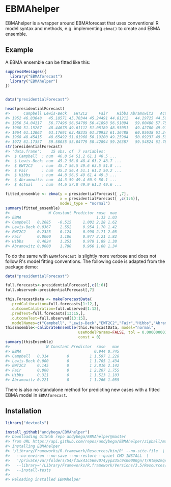 <!-- README.md is generated from README.Rmd. Please edit that file -->
EBMAhelper
==========

EBMAhelper is a wrapper around EBMAforecast that uses conventional R model syntax and methods, e.g. implementing `ebma()` to create and EBMA ensemble.

Example
-------

A EBMA ensemble can be fitted like this:

``` r
suppressMessages({
  library("EBMAforecast")
  library("EBMAhelper")
})


data("presidentialForecast")

head(presidentialForecast)
#>      Campbell Lewis-Beck   EWT2C2     Fair    Hibbs Abramowitz   Actual
#> 1952 46.83648   45.18571 45.70344 45.24491 44.81212   44.29725 44.59477
#> 1956 54.04117   56.77496 56.54709 56.41898 56.51094   59.00480 57.75380
#> 1960 51.15267   48.44678 49.61112 51.08189 48.95051   49.42700 49.91609
#> 1964 61.12062   63.17691 63.48235 61.20933 61.36488   60.85638 61.34263
#> 1968 48.45415   48.65492 51.81968 50.19200 49.25904   50.09237 49.59511
#> 1972 61.17357   59.58035 55.04779 58.42894 59.26387   59.54824 61.78800
str(presidentialForecast)
#> 'data.frame':    15 obs. of  7 variables:
#>  $ Campbell  : num  46.8 54 51.2 61.1 48.5 ...
#>  $ Lewis-Beck: num  45.2 56.8 48.4 63.2 48.7 ...
#>  $ EWT2C2    : num  45.7 56.5 49.6 63.5 51.8 ...
#>  $ Fair      : num  45.2 56.4 51.1 61.2 50.2 ...
#>  $ Hibbs     : num  44.8 56.5 49 61.4 49.3 ...
#>  $ Abramowitz: num  44.3 59 49.4 60.9 50.1 ...
#>  $ Actual    : num  44.6 57.8 49.9 61.3 49.6 ...

fitted_ensemble <- ebma(y = presidentialForecast[ ,7],
                        x = presidentialForecast[ ,c(1:6)],
                        model_type = "normal")
summary(fitted_ensemble)
#>                 W Constant Predictor rmse  mae
#> EBMA                                 1.33 1.03
#> Campbell   0.2685   -0.515     1.001 2.28 1.62
#> Lewis-Beck 0.0367    2.552     0.954 1.70 1.42
#> EWT2C2     0.2325    0.124     0.998 2.71 2.05
#> Fair       0.0000    1.106     0.977 2.21 1.82
#> Hibbs      0.4624    1.253     0.978 1.89 1.38
#> Abramowitz 0.0000    1.780     0.966 1.60 1.34
```

To do the same with `EBMAforecast` is slightly more verbose and does not follow R's model fitting conventions. The following code is adapted from the package demo:

``` r
data("presidentialForecast")

full.forecasts<-presidentialForecast[,c(1:6)]
full.observed<-presidentialForecast[,7]

this.ForecastData <- makeForecastData(
  .predCalibration=full.forecasts[1:12,],
  .outcomeCalibration=full.observed[1:12],
  .predTest=full.forecasts[13:15,], 
  .outcomeTest=full.observed[13:15], 
  .modelNames=c("Campbell", "Lewis-Beck","EWT2C2","Fair","Hibbs","Abramowitz"))
thisEnsemble<-calibrateEnsemble(this.ForecastData, model="normal", 
                                useModelParams=FALSE, tol = 0.000000001,
                                const = 0)
summary(thisEnsemble)
#>                W Constant Predictor  rmse   mae
#> EBMA                                0.944 0.745
#> Campbell   0.314        0         1 1.597 1.228
#> Lewis-Beck 0.000        0         1 1.705 1.434
#> EWT2C2     0.145        0         1 2.816 2.142
#> Fair       0.000        0         1 2.207 1.755
#> Hibbs      0.321        0         1 1.523 1.103
#> Abramowitz 0.221        0         1 1.266 1.055
```

There is also no standalone method for predicting new cases with a fitted EBMA model in `EBMAforecast`.

Installation
------------

``` r
library("devtools")

install_github("andybega/EBMAhelper")
#> Downloading GitHub repo andybega/EBMAhelper@master
#> from URL https://api.github.com/repos/andybega/EBMAhelper/zipball/master
#> Installing EBMAhelper
#> '/Library/Frameworks/R.framework/Resources/bin/R' --no-site-file  \
#>   --no-environ --no-save --no-restore --quiet CMD INSTALL  \
#>   '/private/var/folders/54/f1wx41c56mv074yyp235c9s00000gn/T/RtmpZmqsoX/devtools5bf144a99ece/andybega-EBMAhelper-a37692c'  \
#>   --library='/Library/Frameworks/R.framework/Versions/3.5/Resources/library'  \
#>   --install-tests
#> 
#> Reloading installed EBMAhelper
```
